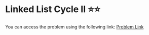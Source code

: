 # Linked List Cycle II ⭐⭐
You can access the problem using the following link: [Problem Link](https://leetcode.com/problems/linked-list-cycle-ii/description/)